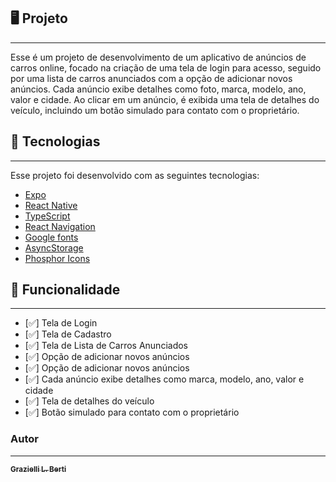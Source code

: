 ## 🖥️ Projeto 
---
Esse é um projeto de desenvolvimento de um aplicativo de anúncios de carros online, focado na criação de uma tela de login para acesso, seguido por uma lista de carros anunciados com a opção de adicionar novos anúncios. Cada anúncio exibe detalhes como foto, marca, modelo, ano, valor e cidade. Ao clicar em um anúncio, é exibida uma tela de detalhes do veículo, incluindo um botão simulado para contato com o proprietário.

## 🚀 Tecnologias
---
Esse projeto foi desenvolvido com as seguintes tecnologias:

- [Expo](https://expo.io/)
- [React Native](https://reactnative.dev/)
- [TypeScript](https://www.typescriptlang.org/)
- [React Navigation](https://reactnavigation.org/)
- [Google fonts](https://fonts.google.com/)
- [AsyncStorage](https://react-native-async-storage.github.io/async-storage/docs/usage/)
- [Phosphor Icons](https://phosphoricons.com/)


## 🔪 Funcionalidade
---
- [✅] Tela de Login
- [✅] Tela de Cadastro
- [✅] Tela de Lista de Carros Anunciados
- [✅] Opção de adicionar novos anúncios
- [✅] Opção de adicionar novos anúncios
- [✅] Cada anúncio exibe detalhes como marca, modelo, ano, valor e cidade
- [✅] Tela de detalhes do veículo
- [✅] Botão simulado para contato com o proprietário

### Autor
---
<a href="https://www.linkedin.com/in/graziellilimaberti/">
  <sub><b>Grazielli L. Berti</b></sub>
</a>